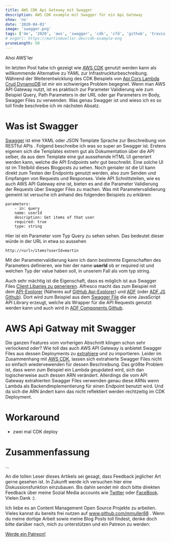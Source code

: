 ```yaml
---
title: AWS CDK Api Gateway mit Swagger
description: AWS CDK example mit Swagger für ein Api Gateway
show: 'no'
date: '2020-04-03'
image: 'swagger.png'
tags: ['de', '2020', 'aws', 'swagger', 'cdk', 'cfd', 'github', 'travis']
# engUrl: https://martinmueller.dev/cdk-example-eng
pruneLength: 50
---
```


Ahoi AWS'ler

Im letzten Post habe ich gezeigt wie [AWS CDK](https://martinmueller.dev/cdk-example) genutzt werden kann als willkommende Alternative zu YAML zur Infrastruckturbeschreibung. Während der Weiterentwicklung des CDK Beispiels von [Api Cors Lambda Crud DynamoDB](https://github.com/aws-samples/aws-cdk-examples/tree/master/typescript/api-cors-lambda-crud-dynamodb) ist mir ein schwieriges Problem begegnet. Wenn man AWS API Gateway nutzt, ist es praktisch zur Parameter Validierung wie zum Beispiel Query, Path Parameters in der URL oder gar Parameters im Body, Swagger Files zu verwenden. Was genau Swagger ist und wieso ich es so toll finde beschreibe ich im nächsten Absatz.

# Was ist Swagger
[Swagger](https://swagger.io/docs/specification/2-0/what-is-swagger/) ist eine YAML oder JSON Template Sprache zur Beschreibung von RESTful APIs . Folgend beschreibe ich was so super an Swagger ist. Erstens eigenen sich die Templates extrem gut als Dokumentation über die API selber, da aus dem Template eine gut aussehende HTML UI generiert werden kann, welche die API Endpoints sehr gut beschreibt. Eine solche UI ist im Titelbild dieses Blogposts zu sehen. Noch genialer ist die UI kann direkt zum Testen der Endpoints genutzt werden, also zum Senden und Empfangen von Requests und Responses. Viele API Schnittstellen, wie es auch AWS API Gateway eine ist, bieten es and die Parameter Validierung der Requests über Swagger Files zu machen. Was mit Parametervalidierung gemeint ist versuche ich anhand des folgenden Beispiels zu erklären:

```
parameters:
    - in: query
    name: userId
    description: Get items of that user
    required: true
    type: string
```

Hier ist ein Parameter vom Typ Query zu sehen sehen. Das bedeutet dieser würde in der URL in etwa so aussehen
```
http://<url>/items?userId=martin
```
Mit der Parametervalidierung kann ich dann bestimmte Eigenschaften des Parameters definieren, wie hier der name **userId** ob er required ist und welchen Typ der value haben soll, in unserem Fall als vom typ string.

Auch sehr mächtig ist die Eigenschaft, dass es möglich ist aus Swagger Files [Client Libaries zu generieren](https://swagger.io/tools/swagger-codegen/). Alfresco macht das zum Beispiel mit dem [API-Explorer](https://api-explorer.alfresco.com/api-explorer/) (Näheres auf [GitHub Api-Explorer](https://github.com/Alfresco/rest-api-explorer)) und [ADF](https://www.alfresco.com/abn/adf/) (oder [ADF JS Github](https://github.com/Alfresco/alfresco-js-api)). Dort wird zum Beispiel aus dem [Swagger File](https://github.com/Alfresco/rest-api-explorer/blob/master/src/main/webapp/definitions/alfresco-core.yaml) die eine JavaScript API Library erzeugt, welche als Wrapper für die API Requests genutzt werden kann und auch wird in [ADF Components Github](https://github.com/Alfresco/alfresco-ng2-components).

# AWS Api Gatway mit Swagger
Die ganzen Features vom vorherigen Abschnitt klingen schon sehr verlockend oder? Wie toll das auch AWS API Gateway is anbietet Swagger Files aus dessen Deployments zu [extrahiere](https://docs.aws.amazon.com/apigateway/latest/developerguide/api-gateway-export-api.html) und zu importieren. Leider im Zusammenhang mit [AWS CDK](https://github.com/aws/aws-cdk), lassen sich extrahierte Swagger Files nicht so einfach wiedervewenden für dessen Beschreibung. Das größte Problem ist, dass wenn zum Beispiel ein Lambda geupdated wird, sich dan logischerweise auch dessen ARN verändert. Allerdings die vom API Gateway extrahierten Swagger Files verwenden genau diese ARNs wenn Lambda als Backendimplementierung für einen Endpoint benutzt wird. Und da sich die ARN ändert kann das nicht reflektiert werden rechtzeitig im CDK Deployment.

# Workaround
* zwei mal CDK deploy

# Zusammenfassung
...

An die tollen Leser dieses Artikels sei gesagt, dass Feedback jeglicher Art gerne gesehen ist. In Zukunft werde ich versuchen hier eine Diskussionsfunktion einzubauen. Bis dahin sendet mir doch bitte direkten Feedback über meine Sozial Media accounts wie [Twitter](https://twitter.com/MartinMueller_) oder [FaceBook](https://www.facebook.com/martin.muller.10485). Vielen Dank :).

Ich liebe es an Content Management Open Source Projekte zu arbeiten. Vieles kannst du bereits frei nutzen auf www.github.com/mmuller88 . Wenn du meine dortige Arbeit sowie meine Blog Posts toll findest, denke doch bitte darüber nach, mich zu unterstützen und ein Patreon zu werden:

<a href="https://www.patreon.com/bePatron?u=29010217" data-patreon-widget-type="become-patron-button">Werde ein Patreon!</a><script async src="https://c6.patreon.com/becomePatronButton.bundle.js"></script>